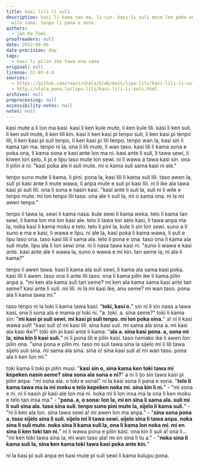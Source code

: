 ```yaml
---
title: kasi lili li suli
description: kasi li kama tan ma, li sin. kasi li suli mute lon poka ona la, ona li
  wile sama. tenpo li pana e ante.
authors:
  - jan Ke Tami
proofreaders: null
date: 2022-08-06
date-precision: day
tags:
  - kasi li pilin ike tawa ona sama
original: null
license: CC-BY-4.0
sources:
  - https://github.com/raacz/utala/blob/main/lipu-lili/kasi-lili-li-suli.md
  - http://utala.pona.la/lipu-lili/kasi-lili-li-suli.html
archives: null
preprocessing: null
accessibility-notes: null
notes: null
---
```


kasi mute a li lon ma kasi. kasi li ken kule mute, li ken kule lili. kasi li ken suli, li ken suli mute, li ken lili kin. kasi li ken kasi pi tenpo suli, li ken kasi pi tenpo lili, li ken kasi pi suli tenpo, li ken kasi pi lili tenpo. tenpo wan la, kasi sin li kama tan ma. tenpo ni la, ona li lili mute, li wan taso. kasi lili li kama sona e poka ona, li kama sona e kasi ante lon ma ni. kasi ante li suli, li tawa sewi, li kiwen lon selo, li jo e lipu laso mute lon sewi. ni li wawa a tawa kasi sin. ona li pilin e ni: "kasi poka ale li suli mute. mi o kama suli sama kasi ni ale."

tenpo suno mute li kama, li pini. pona la, kasi lili li kama suli lili. taso awen la, suli pi kasi ante li mute wawa, li anpa mute e suli pi kasi lili. ni li ike ala tawa kasi pi suli lili. ona li sona e nasin kasi. "kasi ante li suli la, suli ni li wile e tenpo mute. mi lon tenpo lili taso. ona ale li suli la, mi o sama ona. ni la mi awen tenpo."

tenpo li tawa la, sewi li kama nasa. kule sewi li kama weka. telo li kama tan sewi, li kama lon ma lon kasi ale. telo li tawa lon selo kasi, li tawa anpa ma la, noka kasi li kama moku e telo. telo li pini la, kule li sin lon sewi. suno a li suno e ma e kasi, li wawa e lipu. ni ale la, kasi poka li kama wawa, li suli e lipu laso ona. taso kasi lili li sama ala. telo li pona e ona. taso ona li kama ala suli mute. lipu ala li lon sewi ona. ni li nasa tawa kasi ni. "suno li wawa e kasi ante. kasi ante ale li wawa la, suno o wawa e mi kin. tan seme la, ni ala li kama?"

tenpo li awen tawa. kasi li kama ala suli sewi, li kama ala sama kasi poka. kasi lili li awen. taso ona li ante lili taso. ona li kama pilin ike li kama pilin anpa a. "mi ken ala kama suli tan seme? mi ken ala kama sama kasi ante tan seme? kasi ante li suli. mi lili. ni la mi kasi ike, anu seme? mi wan taso. pona ala li kama tawa mi."

taso tenpo ni la toki li kama tawa kasi: "**toki, kasi o.**" sin ni li sin nasa a tawa kasi. ona li sona ala e mama pi toki ni. "a. toki. a. sina seme?" toki li kama sin: "**mi kasi pi suli sewi. mi kasi pi suli tenpo. mi lon poka sina.**" a! ni li kasi wawa suli! "kasi suli o! mi kasi lili. sina kasi suli. mi sama ala sina a. mi kasi ala kasi ike?" toki sin pi kasi ante li kama: "**ala a. sina kasi pona. a, sona mi la, sina kin li kasi suli.**" ni li pona lili e pilin kasi. taso namako ike li awen lon pilin ona. "sina pona e pilin mi. taso mi suli tawa sina la sijelo mi li lili tawa sijelo suli sina. mi sama ala sina. sina o! sina kasi suli a! mi wan taso. pona ala li ken lon mi."  

toki kama li toki pi pilin musi: "**kasi sin o, sina kama ken toki tawa mi kepeken nasin seme? sina sona ala sona e ni?**" a ni li ijo sin tawa kasi pi pilin anpa. "mi sona ala. o toki e sona!" ni la kasi sona li pana e sona. "**telo li kama tawa ma la mi moku e telo kepeken noka mi. sina kin li ni.**" - "mi sona e ni. ni li nasin pi kasi ale lon ma ni. noka mi li lon insa ma la ona li ken moku e telo tan insa ma." - "**pona. a, o sona: lon la, mi en sina li sama ala. suli mi li suli sina ala. taso sina suli. tenpo suno pini mute la, sijelo li kama suli.**" - "ni li ken ala lon. sina tawa sewi a! mi awen lon ma anpa." - "**sina sona pona a. taso sijelo sina li suli. sijelo mi li tawa sewi. sijelo sina li tawa anpa. noka sina li suli mute. noka sina li kama suli la, ona li kama lon noka mi. mi en sina li ken toki tan ni.**" ni li wawa pona e pilin kasi. ona kin li suli a! ona li... "mi ken toki tawa sina la, mi wan taso ala! mi en sina li tu a." - "**noka sina li kama suli la, sina ken kama toki tawa kasi poka ante kin.**"

ni la kasi pi suli anpa en kasi mute pi suli sewi li kama kulupu pona.